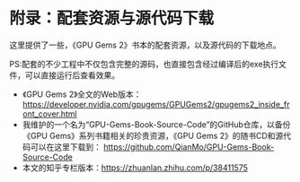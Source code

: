 ﻿# 附录：配套资源与源代码下载

这里提供了一些，《GPU Gems 2》书本的配套资源，以及源代码的下载地点。

PS:配套的不少工程中不仅包含完整的源码，也直接包含经过编译后的exe执行文件，可以直接运行后查看效果。

- 《GPU Gems 2》全文的Web版本：<https://developer.nvidia.com/gpugems/GPUGems2/gpugems2_inside_front_cover.html>
- 我维护的一个名为“GPU-Gems-Book-Source-Code”的GitHub仓库，以备份《GPU Gems》系列书籍相关的珍贵资源，《GPU Gems 2》的随书CD和源代码可以在这里下载到： <https://github.com/QianMo/GPU-Gems-Book-Source-Code>
- 本文的知乎专栏版本：<https://zhuanlan.zhihu.com/p/38411575>
